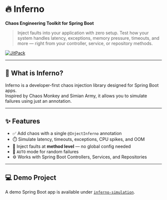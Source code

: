 # 🔥 Inferno

**Chaos Engineering Toolkit for Spring Boot**

> Inject faults into your application with zero setup. Test how your system handles latency, exceptions, memory pressure, timeouts, and more — right from your controller, service, or repository methods.

[![JitPack](https://jitpack.io/v/k99sharma/inferno.svg)](https://jitpack.io/#k99sharma/inferno)

---

## 🚀 What is Inferno?

Inferno is a developer-first chaos injection library designed for Spring Boot apps.  
Inspired by Chaos Monkey and Simian Army, it allows you to simulate failures using just an annotation.

---

## ✨ Features

- ✅ Add chaos with a single `@InjectInferno` annotation
- ⏱️ Simulate latency, timeouts, exceptions, CPU spikes, and OOM
- 🎯 Inject faults at **method level** — no global config needed
- 🔀 `AUTO` mode for random failures
- ⚙️ Works with Spring Boot Controllers, Services, and Repositories

---

## 💻 Demo Project

A demo Spring Boot app is available under [`inferno-simulation`](https://github.com/k99sharma/inferno/tree/main/inferno-simulation).  
